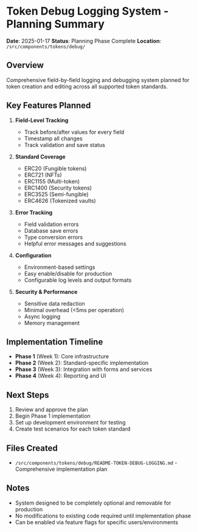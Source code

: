 # Token Debug Logging System - Planning Summary

**Date**: 2025-01-17
**Status**: Planning Phase Complete
**Location**: `/src/components/tokens/debug/`

## Overview
Comprehensive field-by-field logging and debugging system planned for token creation and editing across all supported token standards.

## Key Features Planned

1. **Field-Level Tracking**
   - Track before/after values for every field
   - Timestamp all changes
   - Track validation and save status

2. **Standard Coverage**
   - ERC20 (Fungible tokens)
   - ERC721 (NFTs)
   - ERC1155 (Multi-token)
   - ERC1400 (Security tokens)
   - ERC3525 (Semi-fungible)
   - ERC4626 (Tokenized vaults)

3. **Error Tracking**
   - Field validation errors
   - Database save errors
   - Type conversion errors
   - Helpful error messages and suggestions

4. **Configuration**
   - Environment-based settings
   - Easy enable/disable for production
   - Configurable log levels and output formats

5. **Security & Performance**
   - Sensitive data redaction
   - Minimal overhead (<5ms per operation)
   - Async logging
   - Memory management

## Implementation Timeline

- **Phase 1** (Week 1): Core infrastructure
- **Phase 2** (Week 2): Standard-specific implementation
- **Phase 3** (Week 3): Integration with forms and services
- **Phase 4** (Week 4): Reporting and UI

## Next Steps

1. Review and approve the plan
2. Begin Phase 1 implementation
3. Set up development environment for testing
4. Create test scenarios for each token standard

## Files Created

- `/src/components/tokens/debug/README-TOKEN-DEBUG-LOGGING.md` - Comprehensive implementation plan

## Notes

- System designed to be completely optional and removable for production
- No modifications to existing code required until implementation phase
- Can be enabled via feature flags for specific users/environments